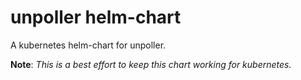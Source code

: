 # unpoller helm-chart

A kubernetes helm-chart for unpoller.

**Note**: *This is a best effort to keep this chart working for kubernetes.*

